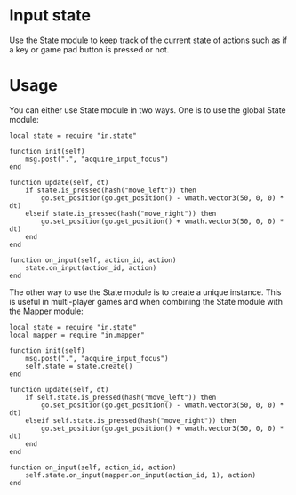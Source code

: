 # Input state
Use the State module to keep track of the current state of actions such as if a key or game pad button is pressed or not.

# Usage
You can either use State module in two ways. One is to use the global State module:

	local state = require "in.state"

	function init(self)
		msg.post(".", "acquire_input_focus")
	end

	function update(self, dt)
		if state.is_pressed(hash("move_left")) then
			go.set_position(go.get_position() - vmath.vector3(50, 0, 0) * dt)
		elseif state.is_pressed(hash("move_right")) then
			go.set_position(go.get_position() + vmath.vector3(50, 0, 0) * dt)
		end
	end

	function on_input(self, action_id, action)
		state.on_input(action_id, action)
	end

The other way to use the State module is to create a unique instance. This is useful in multi-player games and when combining the State module with the Mapper module:

	local state = require "in.state"
	local mapper = require "in.mapper"

	function init(self)
		msg.post(".", "acquire_input_focus")
		self.state = state.create()
	end

	function update(self, dt)
		if self.state.is_pressed(hash("move_left")) then
			go.set_position(go.get_position() - vmath.vector3(50, 0, 0) * dt)
		elseif self.state.is_pressed(hash("move_right")) then
			go.set_position(go.get_position() + vmath.vector3(50, 0, 0) * dt)
		end
	end

	function on_input(self, action_id, action)
		self.state.on_input(mapper.on_input(action_id, 1), action)
	end
